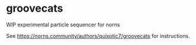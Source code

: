 # groovecats
WIP experimental particle sequencer for norns

See https://norns.community/authors/quixotic7/groovecats for instructions. 


